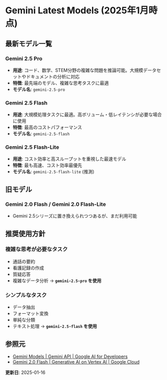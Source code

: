 # Gemini Latest Models (2025年1月時点)

## 最新モデル一覧

### Gemini 2.5 Pro
- **用途**: コード、数学、STEM分野の複雑な問題を推論可能。大規模データセットやドキュメントの分析に対応
- **特徴**: 最先端のモデル、複雑な思考タスクに最適
- **モデル名**: `gemini-2.5-pro`

### Gemini 2.5 Flash  
- **用途**: 大規模処理タスクに最適。高ボリューム・低レイテンシが必要な場合に使用
- **特徴**: 最高のコストパフォーマンス
- **モデル名**: `gemini-2.5-flash`

### Gemini 2.5 Flash-Lite
- **用途**: コスト効率と高スループットを重視した最速モデル
- **特徴**: 最も高速、コスト効率最優先
- **モデル名**: `gemini-2.5-flash-lite` (推測)

## 旧モデル

### Gemini 2.0 Flash / Gemini 2.0 Flash-Lite
- Gemini 2.5シリーズに置き換えられつつあるが、まだ利用可能

## 推奨使用方針

### 複雑な思考が必要なタスク
- 通話の要約
- 看護記録の作成
- 質疑応答
- 複雑なデータ分析
→ **`gemini-2.5-pro` を使用**

### シンプルなタスク
- データ抽出
- フォーマット変換
- 単純な分類
- テキスト処理
→ **`gemini-2.5-flash` を使用**

## 参照元
- [Gemini Models | Gemini API | Google AI for Developers](https://ai.google.dev/gemini-api/docs/models)
- [Gemini 2.0 Flash | Generative AI on Vertex AI | Google Cloud](https://cloud.google.com/vertex-ai/generative-ai/docs/models/gemini/2-0-flash)

**更新日**: 2025-01-16
